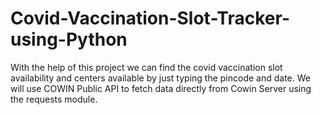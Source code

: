 # Covid-Vaccination-Slot-Tracker-using-Python
With the help of this project we can find the covid vaccination slot availability and centers available by just typing the pincode and date.
We will use COWIN Public API to fetch data directly from Cowin Server using the requests module.
